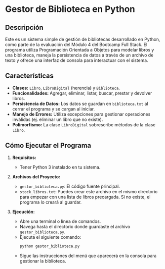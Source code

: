 # Gestor de Biblioteca en Python

## Descripción

Este es un sistema simple de gestión de bibliotecas desarrollado en Python, como parte de la evaluación del Módulo 4 del Bootcamp Full Stack. El programa utiliza Programación Orientada a Objetos para modelar libros y una biblioteca, maneja la persistencia de datos a través de un archivo de texto y ofrece una interfaz de consola para interactuar con el sistema.

## Características

* **Clases:** `Libro`, `LibroDigital` (herencia) y `Biblioteca`.
* **Funcionalidades:** Agregar, eliminar, listar, buscar, prestar y devolver libros.
* **Persistencia de Datos:** Los datos se guardan en `biblioteca.txt` al cerrar el programa y se cargan al iniciar.
* **Manejo de Errores:** Utiliza excepciones para gestionar operaciones inválidas (ej. eliminar un libro que no existe).
* **Polimorfismo:** La clase `LibroDigital` sobrescribe métodos de la clase `Libro`.

## Cómo Ejecutar el Programa

1.  **Requisitos:**
    * Tener Python 3 instalado en tu sistema.

2.  **Archivos del Proyecto:**
    * `gestor_biblioteca.py`: El código fuente principal.
    * `stock_libros.txt`: Puedes crear este archivo en el mismo directorio para empezar con una lista de libros precargada. Si no existe, el programa lo creará al guardar.

3.  **Ejecución:**
    * Abre una terminal o línea de comandos.
    * Navega hasta el directorio donde guardaste el archivo `gestor_biblioteca.py`.
    * Ejecuta el siguiente comando:
        ```bash
        python gestor_biblioteca.py
        ```
    * Sigue las instrucciones del menú que aparecerá en la consola para gestionar la biblioteca.